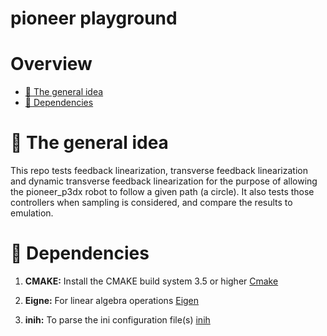 # pioneer playground

# Overview
 - [:orange_book: The general idea](#orange_book-some-theory-behind-the-code)
 - [:page_facing_up: Dependencies](#page_facing_up-dependencies)

# :orange_book: The general idea
This repo tests feedback linearization, transverse feedback linearization and dynamic transverse feedback linearization for the purpose of allowing the pioneer_p3dx robot to follow a given path (a circle).
It also tests those controllers when sampling is considered, and compare the results to emulation.


# :page_facing_up: Dependencies
1. **CMAKE:** Install the CMAKE build system 3.5 or higher [Cmake](https://cmake.org/install/)

2. **Eigne:** For linear algebra operations [Eigen](http://eigen.tuxfamily.org/index.php?title=Main_Page#Download)

3. **inih:** To parse the ini configuration file(s) [inih](https://github.com/OSSystems/inih)

